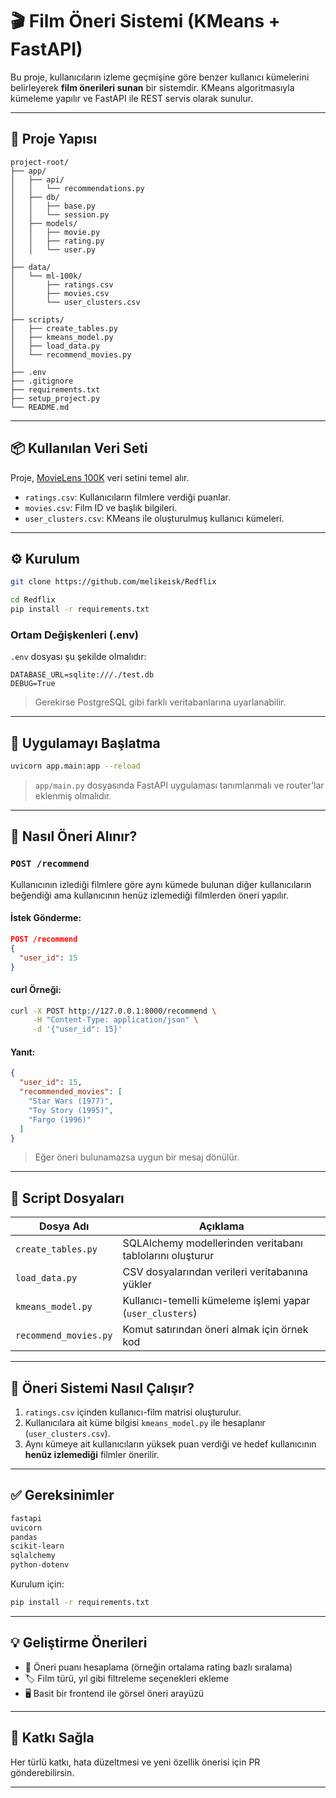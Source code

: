 # 🎬 Film Öneri Sistemi (KMeans + FastAPI)

Bu proje, kullanıcıların izleme geçmişine göre benzer kullanıcı kümelerini belirleyerek **film önerileri sunan** bir sistemdir. KMeans algoritmasıyla kümeleme yapılır ve FastAPI ile REST servis olarak sunulur.

---

## 🧱 Proje Yapısı

```
project-root/
├── app/
│   ├── api/
│   │   └── recommendations.py
│   ├── db/
│   │   ├── base.py
│   │   └── session.py
│   ├── models/
│   │   ├── movie.py
│   │   ├── rating.py
│   │   └── user.py
│
├── data/
│   └── ml-100k/
│       ├── ratings.csv
│       ├── movies.csv
│       └── user_clusters.csv
│
├── scripts/
│   ├── create_tables.py
│   ├── kmeans_model.py
│   ├── load_data.py
│   └── recommend_movies.py
│
├── .env
├── .gitignore
├── requirements.txt
├── setup_project.py
└── README.md
```

---

## 📦 Kullanılan Veri Seti

Proje, [MovieLens 100K](https://grouplens.org/datasets/movielens/100k/) veri setini temel alır.

- `ratings.csv`: Kullanıcıların filmlere verdiği puanlar.
- `movies.csv`: Film ID ve başlık bilgileri.
- `user_clusters.csv`: KMeans ile oluşturulmuş kullanıcı kümeleri.

---

## ⚙️ Kurulum

```bash
git clone https://github.com/melikeisk/Redflix
```
```bash
cd Redflix
pip install -r requirements.txt
```

### Ortam Değişkenleri (.env)

`.env` dosyası şu şekilde olmalıdır:

```env
DATABASE_URL=sqlite:///./test.db
DEBUG=True
```

> Gerekirse PostgreSQL gibi farklı veritabanlarına uyarlanabilir.

---

## 🚀 Uygulamayı Başlatma

```bash
uvicorn app.main:app --reload
```

> `app/main.py` dosyasında FastAPI uygulaması tanımlanmalı ve router'lar eklenmiş olmalıdır.

---

## 🤖 Nasıl Öneri Alınır?

### `POST /recommend`

Kullanıcının izlediği filmlere göre aynı kümede bulunan diğer kullanıcıların beğendiği ama kullanıcının henüz izlemediği filmlerden öneri yapılır.

#### İstek Gönderme:

```json
POST /recommend
{
  "user_id": 15
}
```

#### curl Örneği:

```bash
curl -X POST http://127.0.0.1:8000/recommend \
     -H "Content-Type: application/json" \
     -d '{"user_id": 15}'
```

#### Yanıt:

```json
{
  "user_id": 15,
  "recommended_movies": [
    "Star Wars (1977)",
    "Toy Story (1995)",
    "Fargo (1996)"
  ]
}
```

> Eğer öneri bulunamazsa uygun bir mesaj dönülür.

---

## 🔧 Script Dosyaları

| Dosya Adı                  | Açıklama                                                 |
|---------------------------|-----------------------------------------------------------|
| `create_tables.py`        | SQLAlchemy modellerinden veritabanı tablolarını oluşturur |
| `load_data.py`            | CSV dosyalarından verileri veritabanına yükler            |
| `kmeans_model.py`         | Kullanıcı-temelli kümeleme işlemi yapar (`user_clusters`) |
| `recommend_movies.py`     | Komut satırından öneri almak için örnek kod               |

---

## 🧠 Öneri Sistemi Nasıl Çalışır?

1. `ratings.csv` içinden kullanıcı-film matrisi oluşturulur.
2. Kullanıcılara ait küme bilgisi `kmeans_model.py` ile hesaplanır (`user_clusters.csv`).
3. Aynı kümeye ait kullanıcıların yüksek puan verdiği ve hedef kullanıcının **henüz izlemediği** filmler önerilir.

---

## ✅ Gereksinimler

```txt
fastapi
uvicorn
pandas
scikit-learn
sqlalchemy
python-dotenv
```

Kurulum için:

```bash
pip install -r requirements.txt
```

---

## 💡 Geliştirme Önerileri

- 🎯 Öneri puanı hesaplama (örneğin ortalama rating bazlı sıralama)
- 🏷️ Film türü, yıl gibi filtreleme seçenekleri ekleme
- 🖥️ Basit bir frontend ile görsel öneri arayüzü

---

## 🙌 Katkı Sağla

Her türlü katkı, hata düzeltmesi ve yeni özellik önerisi için PR gönderebilirsin.

---
